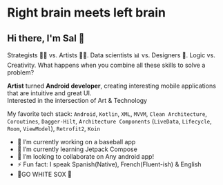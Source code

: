 # Right brain meets left brain
<h2>Hi there, I'm Sal  👋</h2>

Strategists 👨‍💻 vs. Artists 👨‍🎨. Data scientists 📊 vs. Designers 🎨. Logic vs. Creativity. 
What happens when you combine all these skills to solve a problem?

<b>Artist</b> turned <b>Android developer</b>, creating interesting mobile applications that are intuitive and great UI. <br>
Interested in the intersection of Art & Technology

 My favorite tech stack: `Android`, `Kotlin`, `XML`, `MVVM`, `Clean Architecture`, `Coroutines`, `Dagger-Hilt`, `Architecture Components` (`LiveData`, `Lifecycle`, `Room`, `ViewModel`), `Retrofit2`, `Koin`


- 🔭 I’m currently working on a baseball app
- 🌱 I’m currently learning Jetpack Compose
- 👯 I’m looking to collaborate on Any android app!
- ⚡ Fun fact: I speak Spanish(Native), French(Fluent-ish) & English
-  🧦GO WHITE SOX 🧦
